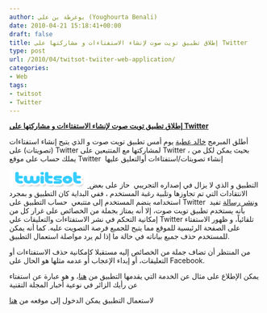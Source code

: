 ```yaml
---
author: يوغرطة بن علي (Youghourta Benali)
date: 2010-04-21 15:18:41+00:00
draft: false
title: إطلاق تطبيق تويت صوت لإنشاء الاستفتاءات و مشاركتها على Twitter
type: post
url: /2010/04/twitsot-twiiter-web-application/
categories:
- Web
tags:
- twitsot
- Twitter
---
```


[**إطلاق تطبيق تويت صوت لإنشاء الاستفتاءات و مشاركتها على Twitter**](https://www.it-scoop.com/2010/04/twitsot-twiiter-Web-Application)


أطلق المبرمج [خالد عطية](http://twitter.com/khal3d) يوم أمس تطبيق تويت صوت و الذي يتيح إنشاء استفتاءات (تصويتات) على Twitter لمشاركتها مع المتتبعين على Twitter ، بحيث يمكن لكل من يملك حساب على موقع Twitter  إنشاء تصويتات/استفتاءات أوالتعليق عليها

[![](twitpoll.png)
](https://www.it-scoop.com/2010/04/twitsot-twiiter-Web-Application)
التطبيق و الذي لا يزال في إصداره التجريبي  حاز على بعض الانتقادات التي تم تجاوزها وتلبية رغبة المستخدم ، ففي البداية كان التطبيق و بمجرد استخدامه ينضم المستخدم إلى متتبعي  حساب التطبيق على Twitter  [ونشر رسالة](http://twitter.com/Twitsot/status/12509883989) تفيد بأنه يستخدم تطبيق تويت صوت، إلا أنه يمتاز بجملة من الخصائص على غرار كل من إمكانية التحكم في نشر الاستفتاءات والتعليقات علي Twitter تلقائياً، و ظهور الاستفتاء على الصفحة الرئيسية للموقع مما يتيح للجميع فرصة التصويت عليه. كما أنه يمكن للمستخدم حذف جميع بياناته في حالة ما إذا لم يرد مواصلة استعمال التطبيق.

من المنتظر أن تضاف جملة من الخصائص إليه مستقبلا كإمكانية حذف الاستفتاءات أو التعليقات، أو إبداء الإعجاب أو عدمه مثلها هو الحال على Facebook.

يمكن الإطلاع على مثال عن الخدمة التي يقدمها التطبيق من [هنا](http://twitsot.com/poll/B3HTen/)، و هو عبارة عن استفتاء عن رأيك الزائر في نوعية أخبار المجلة التقنية

لاستعمال التطبيق يمكن الدخول إلى موقعه من [هنا](http://www.twitsot.com/)
